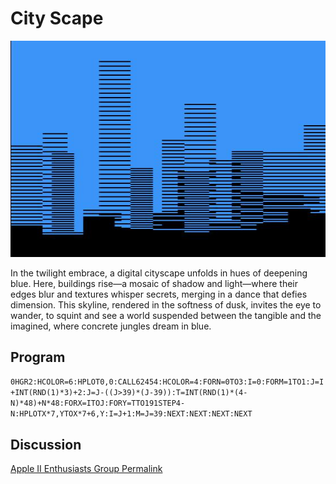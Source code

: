 # City Scape

![image](media/city-scape.jpg "City Scape Screenshot")

In the twilight embrace, a digital cityscape unfolds in hues of deepening blue. Here, buildings rise—a mosaic of shadow and light—where their edges blur and textures whisper secrets, merging in a dance that defies dimension. This skyline, rendered in the softness of dusk, invites the eye to wander, to squint and see a world suspended between the tangible and the imagined, where concrete jungles dream in blue.

## Program

`0HGR2:HCOLOR=6:HPLOT0,0:CALL62454:HCOLOR=4:FORN=0TO3:I=0:FORM=1TO1:J=I+INT(RND(1)*3)+2:J=J-((J>39)*(J-39)):T=INT(RND(1)*(4-N)*48)+N*48:FORX=ITOJ:FORY=TTO191STEP4-N:HPLOTX*7,YTOX*7+6,Y:I=J+1:M=J=39:NEXT:NEXT:NEXT:NEXT`

## Discussion

[Apple II Enthusiasts Group Permalink](https://www.facebook.com/groups/5251478676/permalink/10157310582478677/)
